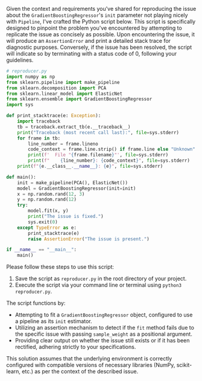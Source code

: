 Given the context and requirements you've shared for reproducing the issue about the `GradientBoostingRegressor`'s `init` parameter not playing nicely with `Pipeline`, I've crafted the Python script below. This script is specifically designed to pinpoint the problem you've encountered by attempting to replicate the issue as concisely as possible. Upon encountering the issue, it will produce an `AssertionError` and print a detailed stack trace for diagnostic purposes. Conversely, if the issue has been resolved, the script will indicate so by terminating with a status code of 0, following your guidelines.

```python
# reproducer.py
import numpy as np
from sklearn.pipeline import make_pipeline
from sklearn.decomposition import PCA
from sklearn.linear_model import ElasticNet
from sklearn.ensemble import GradientBoostingRegressor
import sys

def print_stacktrace(e: Exception):
    import traceback
    tb = traceback.extract_tb(e.__traceback__)
    print("Traceback (most recent call last):", file=sys.stderr)
    for frame in tb:
        line_number = frame.lineno
        code_context = frame.line.strip() if frame.line else "Unknown"
        print(f'  File "{frame.filename}"', file=sys.stderr)
        print(f"    {line_number}: {code_context}", file=sys.stderr)
    print(f"{e.__class__.__name__}: {e}", file=sys.stderr)

def main():
    init = make_pipeline(PCA(), ElasticNet())
    model = GradientBoostingRegressor(init=init)
    x = np.random.rand(12, 3)
    y = np.random.rand(12)
    try:
        model.fit(x, y)
        print("The issue is fixed.")
        sys.exit(0)
    except TypeError as e:
        print_stacktrace(e)
        raise AssertionError("The issue is present.")

if __name__ == "__main__":
    main()
```

Please follow these steps to use this script:
1. Save the script as `reproducer.py` in the root directory of your project.
2. Execute the script via your command line or terminal using `python3 reproducer.py`.

The script functions by:
- Attempting to fit a `GradientBoostingRegressor` object, configured to use a pipeline as its `init` estimator.
- Utilizing an assertion mechanism to detect if the `fit` method fails due to the specific issue with passing `sample_weight` as a positional argument.
- Providing clear output on whether the issue still exists or if it has been rectified, adhering strictly to your specifications.

This solution assumes that the underlying environment is correctly configured with compatible versions of necessary libraries (NumPy, scikit-learn, etc.) as per the context of the described issue.